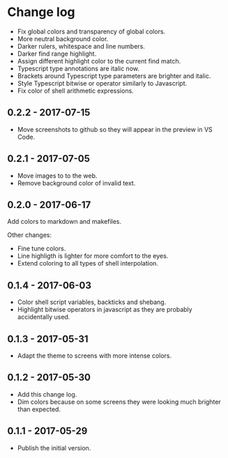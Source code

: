 # Change log

- Fix global colors and transparency of global colors.
- More neutral background color.
- Darker rulers, whitespace and line numbers.
- Darker find range highlight.
- Assign different highlight color to the current find match.
- Typescript type annotations are italic now.
- Brackets around Typescript type parameters are brighter and italic.
- Style Typescript bitwise or operator similarly to Javascript.
- Fix color of shell arithmetic expressions.

## 0.2.2 - 2017-07-15

- Move screenshots to github so they will appear in the preview in VS Code.

## 0.2.1 - 2017-07-05

- Move images to to the web.
- Remove background color of invalid text.

## 0.2.0 - 2017-06-17

Add colors to markdown and makefiles.

Other changes:

- Fine tune colors.
- Line highligth is lighter for more comfort to the eyes.
- Extend coloring to all types of shell interpolation.

## 0.1.4 - 2017-06-03

- Color shell script variables, backticks and shebang.
- Highlight bitwise operators in javascript as they are probably accidentally used.

## 0.1.3 - 2017-05-31

- Adapt the theme to screens with more intense colors.

## 0.1.2 - 2017-05-30

- Add this change log.
- Dim colors because on some screens they were looking much brighter than expected.

## 0.1.1 - 2017-05-29

- Publish the initial version.
